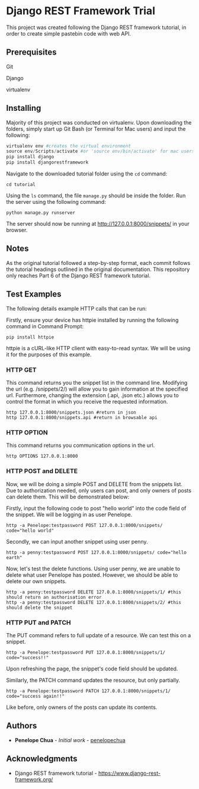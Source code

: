 # Django REST Framework Trial

This project was created following the Django REST framework tutorial, in order to create simple pastebin code with web API.

## Prerequisites
Git

Django

virtualenv


## Installing

Majority of this project was conducted on virtualenv. Upon downloading the folders, simply start up Git Bash (or Terminal for Mac users) and input the following:
```python
virtualenv env #creates the virtual environment
source env/Scripts/activate #or 'source env/bin/activate' for mac users
pip install django
pip install djangorestframework
```
Navigate to the downloaded tutorial folder using the `cd` command:
```
cd tutorial
```
Using the `ls` command, the file `manage.py` should be inside the folder. Run the server using the following command:
```
python manage.py runserver
```
The server should now be running at http://127.0.0.1:8000/snippets/ in your browser.

## Notes
As the original tutorial followed a step-by-step format, each commit follows the tutorial headings outlined in the original documentation. This repository only reaches Part 6 of the Django REST framework tutorial.

## Test Examples
The following details example HTTP calls that can be run:

Firstly, ensure your device has httpie installed by running the following command in Command Prompt:
```
pip install httpie
```
httpie is a cURL-like HTTP client with easy-to-read syntax. We will be using it for the purposes of this example.
### HTTP GET
This command returns you the snippet list in the command line. Modifying the url (e.g. /snippets/2/) will allow you to gain information at the specified url. Furthermore, changing the extension (.api, .json etc.) allows you to control the format in which you receive the requested information.
```
http 127.0.0.1:8000/snippets.json #return in json
http 127.0.0.1:8000/snippets.api #return in browsable api
```

### HTTP OPTION
This command returns you communication options in the url.
```
http OPTIONS 127.0.0.1:8000
```

### HTTP POST and DELETE
Now, we will be doing a simple POST and DELETE from the snippets list. Due to authorization needed, only users can post, and only owners of posts can delete them. This will be demonstrated below:

Firstly, input the following code to post "hello world" into the code field of the snippet. We will be logging in as user Penelope.
```
http -a Penelope:testpassword POST 127.0.0.1:8000/snippets/ code="hello world"
```
Secondly, we can input another snippet using user penny.
```
http -a penny:testpassword POST 127.0.0.1:8000/snippets/ code="hello earth"
```
Now, let's test the delete functions. Using user penny, we are unable to delete what user Penelope has posted. However, we should be able to delete our own snippets.
```command line
http -a penny:testpassword DELETE 127.0.0.1:8000/snippets/1/ #this should return an authorisation error
http -a penny:testpassword DELETE 127.0.0.1:8000/snippets/2/ #this should delete the snippet
```

### HTTP PUT and PATCH
The PUT command refers to full update of a resource. We can test this on a snippet.
```
http -a Penelope:testpassword PUT 127.0.0.1:8000/snippets/1/ code="success!!"
```
Upon refreshing the page, the snippet's code field should be updated.

Similarly, the PATCH command updates the resource, but only partially.
```
http -a Penelope:testpassword PATCH 127.0.0.1:8000/snippets/1/ code="success again!!"
```
Like before, only owners of the posts can update its contents.

## Authors

* **Penelope Chua** - *Initial work* - [penelopechua](https://github.com/penelopechua)


## Acknowledgments

* Django REST framework tutorial - https://www.django-rest-framework.org/
